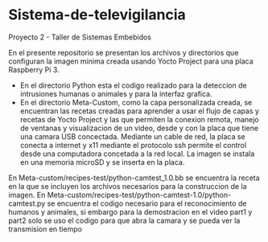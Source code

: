 # Sistema-de-televigilancia
Proyecto 2 - Taller de Sistemas Embebidos

En el presente repositorio se presentan los archivos y directorios que configuran la imagen minima creada usando Yocto Project para una placa Raspberry Pi 3.

* En el directorio Python esta el codigo realizado para la deteccion de intrusiones humanas o animales y para la interfaz grafica.
* En el directorio Meta-Custom, como la capa personalizada creada, se encuentran las recetas creadas para aprender a usar el flujo de capas y recetas de Yocto Project y las que permiten la conexion remota, manejo de ventanas y visualizacion de un video, desde y con la placa que tiene una camara USB concectada.
Mediante un cable de red, la placa se conecta a internet y x11 mediante el protocolo ssh permite el control desde una computadora concetada a la red local. La imagen se instala en una memoria microSD y se inserta en la placa.

En Meta-custom/recipes-test/python-camtest_1.0.bb se encuentra la receta en la que se incluyen los archivos necesarios para la construccion de la imagen. En Meta-custom/recipes-test/python-camtest-1.0/python-camtest.py se encuentra el codigo necesario para el reconocimiento de humanos y animales, si embargo para la demostracion en el video part1 y part2 solo se uso el codigo para que abra la camara y se pueda ver la transmision en tiempo
